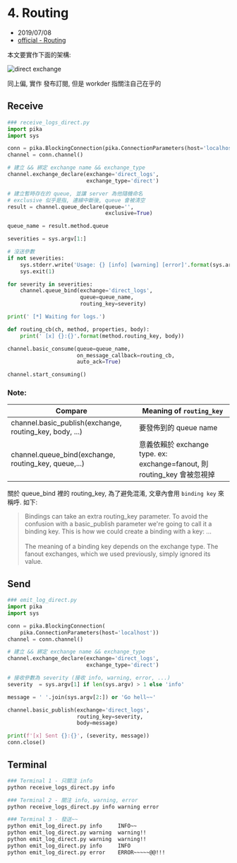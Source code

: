 # 4. Routing

- 2019/07/08
- [official - Routing](https://www.rabbitmq.com/tutorials/tutorial-four-python.html)

本文要實作下面的架構:

![direct exchange](https://www.rabbitmq.com/img/tutorials/direct-exchange.png)

同上偏, 實作 發布訂閱, 但是 workder 指關注自己在乎的

## Receive

```python
### receive_logs_direct.py
import pika
import sys

conn = pika.BlockingConnection(pika.ConnectionParameters(host='localhost'))
channel = conn.channel()

# 建立 && 綁定 exchange name && exchange_type
channel.exchange_declare(exchange='direct_logs',
                         exchange_type='direct')

# 建立暫時存在的 queue, 並讓 server 為他隨機命名
# exclusive 似乎是指, 連線中斷後, queue 會被清空
result = channel.queue_declare(queue='',
                               exclusive=True)

queue_name = result.method.queue

severities = sys.argv[1:]

# 沒送參數
if not severities:
    sys.stderr.write('Usage: {} [info] [warning] [error]'.format(sys.argv[0]))
    sys.exit(1)

for severity in severities:
    channel.queue_bind(exchange='direct_logs',
                       queue=queue_name,
                       routing_key=severity)

print(' [*] Waiting for logs.')

def routing_cb(ch, method, properties, body):
    print(' [x] {}:{}'.format(method.routing_key, body))

channel.basic_consume(queue=queue_name,
                      on_message_callback=routing_cb,
                      auto_ack=True)

channel.start_consuming()
```

### Note:

Compare                                                  | Meaning of `routing_key`
-------------------------------------------------------- | --------------------------
channel.basic_publish(exchange, routing_key, body, ...)  | 要發佈到的 queue name
channel.queue_bind(exchange, routing_key, queue,...)     | 意義依賴於 exchange type. ex: exchange=fanout, 則 routing_key 會被忽視掉

關於 queue_bind 裡的 routing_key, 為了避免混淆, 文章內會用 `binding key` 來稱呼. 如下:

> Bindings can take an extra routing_key parameter. To avoid the confusion with a basic_publish parameter we're going to call it a binding key. This is how we could create a binding with a key: ... <br /><br />
  The meaning of a binding key depends on the exchange type. The fanout exchanges, which we used previously, simply ignored its value.


## Send

```python
### emit_log_direct.py
import pika
import sys

conn = pika.BlockingConnection(
    pika.ConnectionParameters(host='localhost'))
channel = conn.channel()

# 建立 && 綁定 exchange name && exchange_type
channel.exchange_declare(exchange='direct_logs',
                         exchange_type='direct')

# 接收參數為 severity (接收 info, warning, error, ...)
severity  = sys.argv[1] if len(sys.argv) > 1 else 'info'

message = ' '.join(sys.argv[2:]) or 'Go hell~~'

channel.basic_publish(exchange='direct_logs',
                      routing_key=severity,
                      body=message)

print(f'[x] Sent {}:{}', (severity, message))
conn.close()
```

## Terminal

```bash
### Terminal 1 - 只關注 info
python receive_logs_direct.py info

### Terminal 2 - 關注 info, warning, error
python receive_logs_direct.py info warning error

### Terminal 3 - 發送~~
python emit_log_direct.py info     INFO~~
python emit_log_direct.py warning  warning!!
python emit_log_direct.py warning  warning!!
python emit_log_direct.py info     INFO
python emit_log_direct.py error    ERROR~~~~~@@!!!
```
